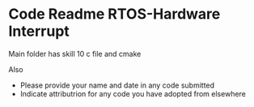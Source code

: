# Code Readme RTOS-Hardware Interrupt

Main folder has skill 10 c file and cmake

Also
- Please provide your name and date in any code submitted
- Indicate attributrion for any code you have adopted from elsewhere
